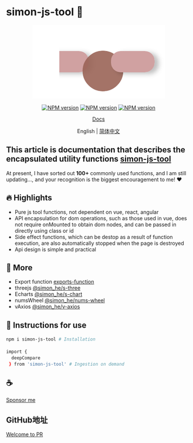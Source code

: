 # simon-js-tool :tongue:

<p align="center">
<img height="200" src="./assets/kv.png" alt="simon-js-tool">
</p>
<p align="center"><a href="https://www.npmjs.com/package/simon-js-tool"><img src="https://img.shields.io/npm/v/simon-js-tool?color=3fb883&amp;label=" alt="NPM version"></a>
<a href="https://www.npmjs.com/package/simon-js-tool"><img src="https://img.shields.io/npm/dm/simon-js-tool?style=social" alt="NPM version"></a>
<a href="https://github.com/Simon-He95/simon-js-tool"><img src="https://img.shields.io/github/stars/Simon-He95/simon-js-tool?style=social" alt="NPM version"></a>
</p>
<p align="center"><a href="http://vitepress.hejian.club/">Docs</a></p>
<p align="center"> English | <a href="./README.md">简体中文</a></p>

## This article is documentation that describes the encapsulated utility functions [simon-js-tool](https://www.npmjs.com/package/simon-js-tool)
At present, I have sorted out <strong>100+</strong> commonly used functions, and I am still updating..., and your recognition is the biggest encouragement to me! :hearts:

## 🔥 Highlights
- Pure js tool functions, not dependent on vue, react, angular
- API encapsulation for dom operations, such as those used in vue, does not require onMounted to obtain dom nodes, and can be passed in directly using class or id
- Side effect functions, which can be destop as a result of function execution, are also automatically stopped when the page is destroyed
- Api design is simple and practical

## :balloon: More
- Export function [exports-function](https://github.com/SimonHe1995/exportsFunction)
- threejs [@simon_he/s-three](https://github.com/SimonHe1995/sThree)
- Echarts [@simon_he/s-chart](https://github.com/SimonHe1995/sCharts)
- numsWheel [@simon_he/nums-wheel](https://github.com/SimonHe1995/numsWheel)
- vAxios [@simon_he/v-axios](https://github.com/SimonHe1995/vAxios)


## :book: Instructions for use
```bash
npm i simon-js-tool # Installation

import { 
  deepCompare
 } from 'simon-js-tool' # Ingestion on demand

```

## :coffee:
[Sponsor me](https://github.com/Simon-He95/sponsor)

## GitHub地址
[Welcome to PR](https://github.com/Simon-He95/simon-js-tool)

